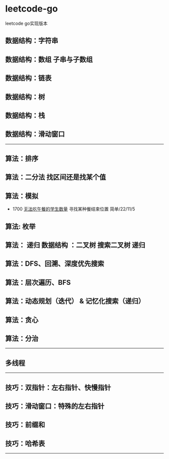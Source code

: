 # leetcode-go
leetcode go实现版本

## 数据结构：字符串


## 数据结构：数组    子串与子数组

## 数据结构：链表

## 数据结构：树

## 数据结构：栈

## 数据结构：滑动窗口

---
## 算法：排序


## 算法：二分法   找区间还是找某个值


## 算法：模拟
* 1700 [无法吃午餐的学生数量](q1700_无法吃午餐的学生数量/solution.go)  寻找某种餐结束位置   简单/22/11/5


## 算法: 枚举


## 算法： 递归   数据结构 ：二叉树 搜索二叉树 递归

## 算法：DFS、回溯、深度优先搜索

## 算法：层次遍历、BFS

## 算法：动态规划（迭代） & 记忆化搜索（递归）

## 算法：贪心

## 算法：分治

---
## 多线程

---

## 技巧：双指针：左右指针、快慢指针

## 技巧：滑动窗口：特殊的左右指针

## 技巧：前缀和

## 技巧：哈希表

---
## 




